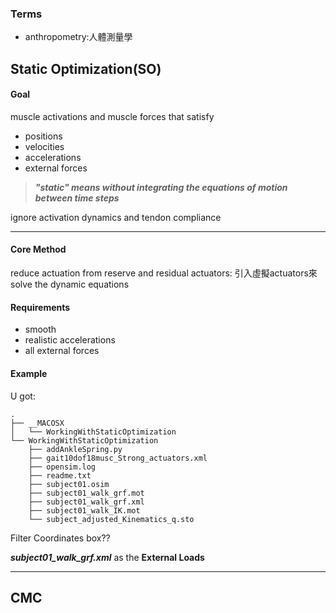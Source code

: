 ### Terms
- anthropometry:人體測量學

## Static Optimization(SO)
#### Goal
muscle activations and muscle forces that satisfy 
- positions
- velocities
- accelerations
- external forces

>***"static" means without integrating the equations of motion between time steps***

ignore activation dynamics and tendon compliance

---
#### Core Method
reduce actuation from reserve and residual actuators: 引入虛擬actuators來solve the dynamic equations
#### Requirements
- smooth
- realistic accelerations
- all external forces

#### Example
U got:
```
.
├── __MACOSX
│   └── WorkingWithStaticOptimization
└── WorkingWithStaticOptimization
    ├── addAnkleSpring.py
    ├── gait10dof18musc_Strong_actuators.xml
    ├── opensim.log
    ├── readme.txt
    ├── subject01.osim
    ├── subject01_walk_grf.mot
    ├── subject01_walk_grf.xml
    ├── subject01_walk_IK.mot
    └── subject_adjusted_Kinematics_q.sto
```

Filter Coordinates box??

**_subject01_walk_grf.xml_** as the **External Loads**

---
## CMC